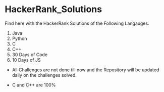 # HackerRank_Solutions

Find here with the HackerRank Solutions of the Following Langauges.

1. Java
2. Python
3. C
4. C++
5. 30 Days of Code
6. 10 Days of JS

* All Challenges are not done till now and the Repository will be updated daily on the challenges solved.

* C and C++ are 100%

